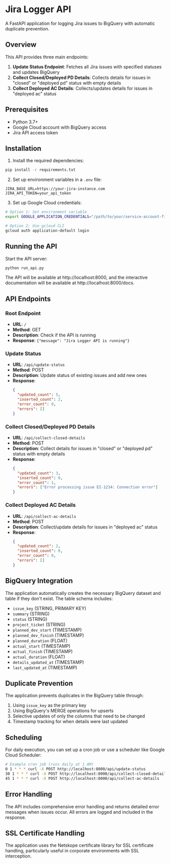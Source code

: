 # Jira Logger API

A FastAPI application for logging Jira issues to BigQuery with automatic duplicate prevention.

## Overview

This API provides three main endpoints:

1. **Update Status Endpoint**: Fetches all Jira issues with specified statuses and updates BigQuery
2. **Collect Closed/Deployed PD Details**: Collects details for issues in "closed" or "deployed pd" status with empty details
3. **Collect Deployed AC Details**: Collects/updates details for issues in "deployed ac" status

## Prerequisites

- Python 3.7+
- Google Cloud account with BigQuery access
- Jira API access token

## Installation

1. Install the required dependencies:

```bash
pip install -r requirements.txt
```

2. Set up environment variables in a `.env` file:

```
JIRA_BASE_URL=https://your-jira-instance.com
JIRA_API_TOKEN=your_api_token
```

3. Set up Google Cloud credentials:

```bash
# Option 1: Set environment variable
export GOOGLE_APPLICATION_CREDENTIALS="/path/to/your/service-account-file.json"

# Option 2: Use gcloud CLI
gcloud auth application-default login
```

## Running the API

Start the API server:

```bash
python run_api.py
```

The API will be available at http://localhost:8000, and the interactive documentation will be available at http://localhost:8000/docs.

## API Endpoints

### Root Endpoint

- **URL**: `/`
- **Method**: GET
- **Description**: Check if the API is running
- **Response**: `{"message": "Jira Logger API is running"}`

### Update Status

- **URL**: `/api/update-status`
- **Method**: POST
- **Description**: Update status of existing issues and add new ones
- **Response**: 
  ```json
  {
    "updated_count": 5,
    "inserted_count": 2,
    "error_count": 0,
    "errors": []
  }
  ```

### Collect Closed/Deployed PD Details

- **URL**: `/api/collect-closed-details`
- **Method**: POST
- **Description**: Collect details for issues in "closed" or "deployed pd" status with empty details
- **Response**: 
  ```json
  {
    "updated_count": 3,
    "inserted_count": 0,
    "error_count": 1,
    "errors": ["Error processing issue EI-1234: Connection error"]
  }
  ```

### Collect Deployed AC Details

- **URL**: `/api/collect-ac-details`
- **Method**: POST
- **Description**: Collect/update details for issues in "deployed ac" status
- **Response**: 
  ```json
  {
    "updated_count": 2,
    "inserted_count": 0,
    "error_count": 0,
    "errors": []
  }
  ```

## BigQuery Integration

The application automatically creates the necessary BigQuery dataset and table if they don't exist. The table schema includes:

- `issue_key` (STRING, PRIMARY KEY)
- `summary` (STRING)
- `status` (STRING)
- `project_ticket` (STRING)
- `planned_dev_start` (TIMESTAMP)
- `planned_dev_finish` (TIMESTAMP)
- `planned_duration` (FLOAT)
- `actual_start` (TIMESTAMP)
- `actual_finish` (TIMESTAMP)
- `actual_duration` (FLOAT)
- `details_updated_at` (TIMESTAMP)
- `last_updated_at` (TIMESTAMP)

## Duplicate Prevention

The application prevents duplicates in the BigQuery table through:

1. Using `issue_key` as the primary key
2. Using BigQuery's MERGE operations for upserts
3. Selective updates of only the columns that need to be changed
4. Timestamp tracking for when details were last updated

## Scheduling

For daily execution, you can set up a cron job or use a scheduler like Google Cloud Scheduler:

```bash
# Example cron job (runs daily at 1 AM)
0 1 * * * curl -X POST http://localhost:8000/api/update-status
30 1 * * * curl -X POST http://localhost:8000/api/collect-closed-details
45 1 * * * curl -X POST http://localhost:8000/api/collect-ac-details
```

## Error Handling

The API includes comprehensive error handling and returns detailed error messages when issues occur. All errors are logged and included in the response.

## SSL Certificate Handling

The application uses the Netskope certificate library for SSL certificate handling, particularly useful in corporate environments with SSL interception.
